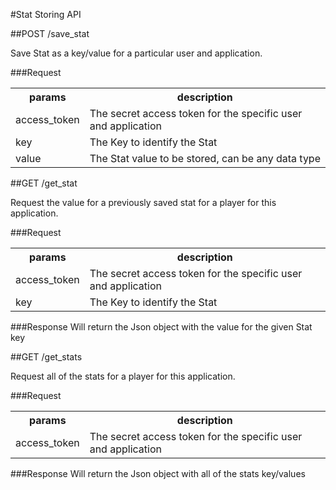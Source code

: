 #Stat Storing API

##POST /save_stat 

Save Stat as a key/value for a particular user and application.

###Request
<table>
    <tr> 
        <th>params</th>
        <th>description</th>
    </tr>
    <tr>
        <td>access_token</td>
        <td>The secret access token for the specific user and application</td>
    </tr>
    <tr>
        <td>key</td>
        <td>The Key to identify the Stat</td>
    </tr>
    <tr>
        <td>value</td>
        <td>The Stat value to be stored, can be any data type</td>
    </tr>
</table>


##GET /get_stat

Request the value for a previously saved stat for a player for this application.

###Request
<table>
    <tr> 
        <th>params</th>
        <th>description</th>
    </tr>
    <tr>
        <td>access_token</td>
        <td>The secret access token for the specific user and application</td>
    </tr>
    <tr>
        <td>key</td>
        <td>The Key to identify the Stat</td>
    </tr>
</table>

###Response
Will return the Json object with the value for the given Stat key

##GET /get_stats

Request all of the stats for a player for this application.

###Request
<table>
    <tr> 
        <th>params</th>
        <th>description</th>
    </tr>
    <tr>
        <td>access_token</td>
        <td>The secret access token for the specific user and application</td>
    </tr>
</table>

###Response
Will return the Json object with all of the stats key/values

